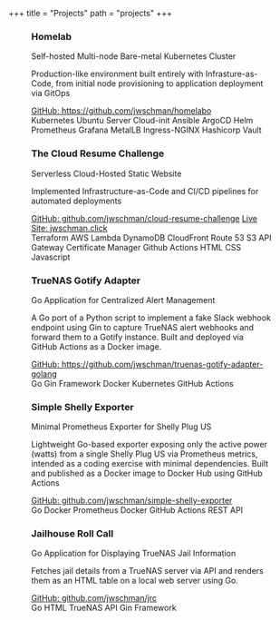 +++
title = "Projects"
path = "projects"
+++

<div class="projects-list">
<div class="project-card" style="--bg: hsl(200,70%,45%); --accent: hsl(225,70%,50%)" id="homelab">
  <figure>
      <figcaption>
        <h3>Homelab</h3>
        <p class="project-subtitle">Self-hosted Multi-node Bare-metal Kubernetes Cluster</p>
        <p class="project-desc">Production-like environment built entirely with Infrasture-as-Code, from initial node provisioning to application deployment via GitOps</p>
        <div class="project-links">
          <a href="https://github.com/jwschman/homelabo">GitHub: https://github.com/jwschman/homelabo</a>
        </div>
        <div class="project-tech">
          <span>Kubernetes</span>
          <span>Ubuntu Server</span>
          <span>Cloud-init</span>
          <span>Ansible</span>
          <span>ArgoCD</span>
          <span>Helm</span>
          <span>Prometheus</span>
          <span>Grafana</span>
          <span>MetalLB</span>
          <span>Ingress-NGINX</span>
          <span>Hashicorp Vault</span>
        </div>
      </figcaption>
    </figure>
  </div>

  <div class="project-card" style="--bg: hsl(280,70%,50%); --accent: hsl(340,90%,55%)" id="cloud-resume-challenge">
    <figure>
      <figcaption>
        <h3>The Cloud Resume Challenge</h3>
        <p class="project-subtitle">Serverless Cloud-Hosted Static Website</p>
        <p class="project-desc">Implemented Infrastructure-as-Code and CI/CD pipelines for automated deployments</p>
        <div class="project-links">
          <a href="https://github.com/jwschman/cloud-resume-challenge">GitHub: github.com/jwschman/cloud-resume-challenge</a>
          <a href="https:jwschman.click">Live Site: jwschman.click</a>
        </div>
        <div class="project-tech">
          <span>Terraform</span>
          <span>AWS</span>
          <span>Lambda</span>
          <span>DynamoDB</span>
          <span>CloudFront</span>
          <span>Route 53</span>
          <span>S3</span>
          <span>API Gateway</span>
          <span>Certificate Manager</span>
          <span>Github Actions</span>
          <span>HTML</span>
          <span>CSS</span>
          <span>Javascript</span>
        </div>
      </figcaption>
    </figure>
  </div>

<div class="project-card" style="--bg: hsl(160,50%,40%); --accent: hsl(90,50%,55%)" id="truenas-gotify-adapter">
  <figure>
      <figcaption>
        <h3>TrueNAS Gotify Adapter</h3>
        <p class="project-subtitle">Go Application for Centralized Alert Management</p>
        <p class="project-desc">A Go port of a Python script to implement a fake Slack webhook endpoint using Gin to capture TrueNAS alert webhooks and forward them to a Gotify instance. Built and deployed via GitHub Actions as a Docker image.</p>
        <div class="project-links">
          <a href="https://github.com/jwschman/truenas-gotify-adapter-golang">GitHub: https://github.com/jwschman/truenas-gotify-adapter-golang</a>
        </div>
        <div class="project-tech">
          <span>Go</span>
          <span>Gin Framework</span>
          <span>Docker</span>
          <span>Kubernetes</span>
          <span>GitHub Actions</span>
        </div>
      </figcaption>
    </figure>
  </div>

  <div class="project-card" style="--bg: hsl(20,70%,50%); --accent: hsl(350,90%,55%)" id="simple-shelly-exporter">
    <figure>
      <figcaption>
        <h3>Simple Shelly Exporter</h3>
        <p class="project-subtitle">Minimal Prometheus Exporter for Shelly Plug US</p>
        <p class="project-desc">Lightweight Go-based exporter exposing only the active power (watts) from a single Shelly Plug US via Prometheus metrics, intended as a coding exercise with minimal dependencies.  Built and published as a Docker image to Docker Hub using GitHub Actions</p>
        <div class="project-links">
          <a href="https://github.com/jwschman/simple-shelly-exporter">GitHub: github.com/jwschman/simple-shelly-exporter</a>
        </div>
        <div class="project-tech">
          <span>Go</span>
          <span>Docker</span>
          <span>Prometheus</span>
          <span>Docker</span>
          <span>GitHub Actions</span>
          <span>REST API</span>
        </div>
      </figcaption>
    </figure>
  </div>

  <div class="project-card" style="--bg: hsl(320,70%,50%); --accent: hsl(260,90%,55%)">
    <figure>
      <figcaption>
        <h3>Jailhouse Roll Call</h3>
        <p class="project-subtitle">Go Application for Displaying TrueNAS Jail Information</p>
        <p class="project-desc">Fetches jail details from a TrueNAS server via API and renders them as an HTML table on a local web server using Go.</p>
        <div class="project-links">
          <a href="https://github.com/jwschman/jrc">GitHub: github.com/jwschman/jrc</a>
        </div>
        <div class="project-tech">
          <span>Go</span>
          <span>HTML</span>
          <span>TrueNAS API</span>
          <span>Gin Framework</span>
        </div>
      </figcaption>
    </figure>
  </div>
</div>
